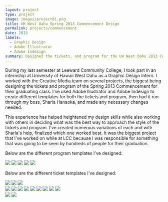 ```yaml
---
layout: project
type: project
image: images/project01.png
title: UH West Oahu Spring 2013 Commencement Design
permalink: projects/commencement
date: 2013
labels:
  - Graphic Design
  - Adobe Illustrator
  - Adobe Indesign
summary: Designed the tickets, and program for the UH West Oahu 2013 Commencement Ceremony.
---
```


During my last semester at Leeward Community College, I took part in an internship at University of Hawaii West Oahu as a Graphic Design Intern. I worked with the Creative Media team on several projects, the biggest being designing the tickets and program of the Spring 2013 Commencement for their graduating class. I've used Adobe Illustrator and Adobe Indesign to create different templates for both the tickets and program, then had it run through my boss, Sharla Hanaoka, and made any necessary changes needed. 

This experience has helped heightened my design skills while also working with others in deciding what was the best way to approach the style of the tickets and program. I've created numerous variations of each and with Sharla's help, finalized which one worked best. It was the biggest project that I've worked on while at LCC because I was responsible for something that was going to be seen by hundreds of people for their graduation. 

Below are the different program templates I've designed:

<div class="ui small rounded images">
  <img class="ui image" src="images/program_01.pdf">
  <img class="ui image" src="images/program_02.pdf">
  <img class="ui image" src="images/program_03.pdf">
  <img class="ui image" src="images/program_05.pdf">
  <img class="ui image" src="images/program_07.pdf">
</div>

Below are the different ticket templates I've designed:

<div class="ui small rounded images">
  <img class="ui image" src="images/commencement_01.pdf">
  <img class="ui image" src="images/commencement_02.pdf">
  <img class="ui image" src="images/commencement_04.pdf">
</div>

<div class="ui small rounded images">
  <img class="ui image" src="images/commencement_03.pdf">
  <img class="ui image" src="images/commencement_06.pdf">
  <img class="ui image" src="images/commencement_07.pdf">
  <img class="ui image" src="images/commencement_08.pdf">
  <img class="ui image" src="images/commencement_09.pdf">
  <img class="ui image" src="images/commencement_10.pdf">
  <img class="ui image" src="images/commencement_11.pdf">
  <img class="ui image" src="images/commencement_12.pdf">
  <img class="ui image" src="images/commencement_13.pdf">
</div>

<div class="ui small rounded images">
  <img class="ui image" src="images/commencement_14.pdf">
  <img class="ui image" src="images/commencement_15.pdf">
</div>
